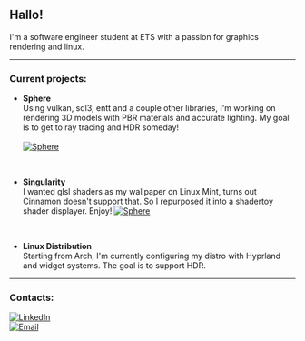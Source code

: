## Hallo!
I'm a software engineer student at ETS with a passion for graphics rendering and linux.

---

### Current projects:
- **Sphere**  
  Using vulkan, sdl3, entt and a couple other libraries, I'm working on rendering 3D models with PBR materials and accurate lighting. My goal is to get to ray tracing and HDR someday!
  <br><br>
  [![Sphere](https://img.shields.io/badge/Sphere-Game%20Engine-darkgreen?style=for-the-badge)](https://github.com/Merisiel0/snstc)
  
<br>

- **Singularity**  
  I wanted glsl shaders as my wallpaper on Linux Mint, turns out Cinnamon doesn't support that. So I repurposed it into a shadertoy shader displayer. Enjoy!
  [![Sphere](https://img.shields.io/badge/Singularity-Shader%20Displayer-purple?style=for-the-badge)](https://github.com/Merisiel0/Singularity)
  
<br>

- **Linux Distribution**  
  Starting from Arch, I'm currently configuring my distro with Hyprland and widget systems. The goal is to support HDR.

---

### Contacts:
[![LinkedIn](https://img.shields.io/badge/LinkedIn-Aymerik%20Blais-0A66C2?style=for-the-badge&logo=linkedin)](https://linkedin.com/in/aymerik-blais/)
<br>
[![Email](https://img.shields.io/badge/Email-merisiel01%40gmail.com-cyan?style=for-the-badge)](mailto:merisiel01@gmail.com)
